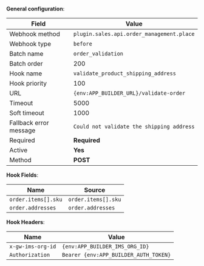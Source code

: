 **General configuration**:

Field | Value
--- | ---
Webhook method | `plugin.sales.api.order_management.place`
Webhook type | `before`
Batch name | `order_validation`
Batch order | 200
Hook name | `validate_product_shipping_address`
Hook priority | 100
URL | `{env:APP_BUILDER_URL}/validate-order`
Timeout | 5000
Soft timeout | 1000
Fallback error message | `Could not validate the shipping address`
Required | **Required**
Active | **Yes**
Method | **POST**

**Hook Fields**:

Name | Source
--- | ---
`order.items[].sku` | `order.items[].sku`
`order.addresses` |`order.addresses`

**Hook Headers**:

Name | Value
--- | ---
`x-gw-ims-org-id` | `{env:APP_BUILDER_IMS_ORG_ID}`
`Authorization` | `Bearer {env:APP_BUILDER_AUTH_TOKEN}`
